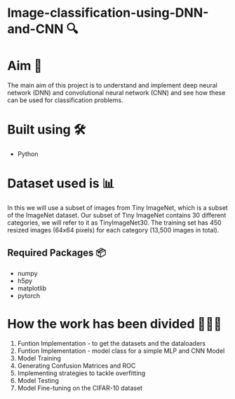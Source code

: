 # Image-classification-using-DNN-and-CNN 🔍

# Aim 🧩
The main aim of this project is to understand and implement deep neural network (DNN) and convolutional neural network (CNN) and see how these can be used for classification problems.

# Built using 🛠️ 
* Python

# Dataset used is 📊
In this we will use a subset of images from Tiny ImageNet, which is a subset of the ImageNet dataset. Our subset of Tiny ImageNet contains 30 different categories, we will refer to it as TinyImageNet30. The training set has 450 resized images (64x64 pixels) for each category (13,500 images in total). 

## Required Packages 📦
* numpy
* h5py
* matplotlib
* pytorch

# How the work has been divided 👩🏻‍💻
1. Funtion Implementation - to get the datasets and the dataloaders
2. Funtion Implementation - model class for a simple MLP and CNN Model
3. Model Training
4. Generating Confusion Matrices and ROC
5. Implementing strategies to tackle overfitting
6. Model Testing
7. Model Fine-tuning on the CIFAR-10 dataset


